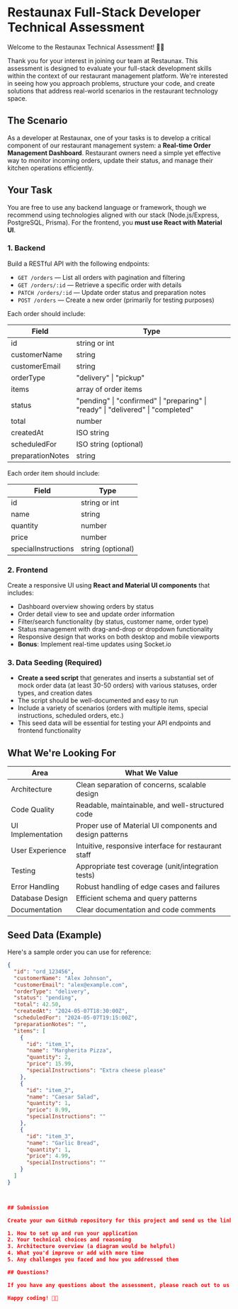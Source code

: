 # Restaunax Full-Stack Developer Technical Assessment

Welcome to the Restaunax Technical Assessment! 🍕🚀

Thank you for your interest in joining our team at Restaunax. This assessment is designed to evaluate your full-stack development skills within the context of our restaurant management platform. We're interested in seeing how you approach problems, structure your code, and create solutions that address real-world scenarios in the restaurant technology space.

## The Scenario

As a developer at Restaunax, one of your tasks is to develop a critical component of our restaurant management system: a **Real-time Order Management Dashboard**. Restaurant owners need a simple yet effective way to monitor incoming orders, update their status, and manage their kitchen operations efficiently.

## Your Task

You are free to use any backend language or framework, though we recommend using technologies aligned with our stack (Node.js/Express, PostgreSQL, Prisma). For the frontend, you **must use React with Material UI**.

### 1. Backend

Build a RESTful API with the following endpoints:

- `GET /orders` — List all orders with pagination and filtering
- `GET /orders/:id` — Retrieve a specific order with details
- `PATCH /orders/:id` — Update order status and preparation notes
- `POST /orders` — Create a new order (primarily for testing purposes)

Each order should include:

| Field            | Type                                                                             |
| ---------------- | -------------------------------------------------------------------------------- |
| id               | string or int                                                                    |
| customerName     | string                                                                           |
| customerEmail    | string                                                                           |
| orderType        | "delivery" \| "pickup"                                                           |
| items            | array of order items                                                             |
| status           | "pending" \| "confirmed" \| "preparing" \| "ready" \| "delivered" \| "completed" |
| total            | number                                                                           |
| createdAt        | ISO string                                                                       |
| scheduledFor     | ISO string (optional)                                                            |
| preparationNotes | string                                                                           |

Each order item should include:

| Field               | Type              |
| ------------------- | ----------------- |
| id                  | string or int     |
| name                | string            |
| quantity            | number            |
| price               | number            |
| specialInstructions | string (optional) |

### 2. Frontend

Create a responsive UI using **React and Material UI components** that includes:

- Dashboard overview showing orders by status
- Order detail view to see and update order information
- Filter/search functionality (by status, customer name, order type)
- Status management with drag-and-drop or dropdown functionality
- Responsive design that works on both desktop and mobile viewports
- **Bonus**: Implement real-time updates using Socket.io

### 3. Data Seeding (Required)

- **Create a seed script** that generates and inserts a substantial set of mock order data (at least 30-50 orders) with various statuses, order types, and creation dates
- The script should be well-documented and easy to run
- Include a variety of scenarios (orders with multiple items, special instructions, scheduled orders, etc.)
- This seed data will be essential for testing your API endpoints and frontend functionality

## What We're Looking For

| Area              | What We Value                                            |
| ----------------- | -------------------------------------------------------- |
| Architecture      | Clean separation of concerns, scalable design            |
| Code Quality      | Readable, maintainable, and well-structured code         |
| UI Implementation | Proper use of Material UI components and design patterns |
| User Experience   | Intuitive, responsive interface for restaurant staff     |
| Testing           | Appropriate test coverage (unit/integration tests)       |
| Error Handling    | Robust handling of edge cases and failures               |
| Database Design   | Efficient schema and query patterns                      |
| Documentation     | Clear documentation and code comments                    |

## Seed Data (Example)

Here's a sample order you can use for reference:

```json
{
  "id": "ord_123456",
  "customerName": "Alex Johnson",
  "customerEmail": "alex@example.com",
  "orderType": "delivery",
  "status": "pending",
  "total": 42.50,
  "createdAt": "2024-05-07T18:30:00Z",
  "scheduledFor": "2024-05-07T19:15:00Z",
  "preparationNotes": "",
  "items": [
    {
      "id": "item_1",
      "name": "Margherita Pizza",
      "quantity": 2,
      "price": 15.99,
      "specialInstructions": "Extra cheese please"
    },
    {
      "id": "item_2",
      "name": "Caesar Salad",
      "quantity": 1,
      "price": 8.99,
      "specialInstructions": ""
    },
    {
      "id": "item_3",
      "name": "Garlic Bread",
      "quantity": 1,
      "price": 4.99,
      "specialInstructions": ""
    }
  ]
}



## Submission

Create your own GitHub repository for this project and send us the link (public or private with access). Include a detailed README that covers:

1. How to set up and run your application
2. Your technical choices and reasoning
3. Architecture overview (a diagram would be helpful)
4. What you'd improve or add with more time
5. Any challenges you faced and how you addressed them

## Questions?

If you have any questions about the assessment, please reach out to us directly. We're looking forward to seeing your solution!

Happy coding! 🧑‍💻
```
